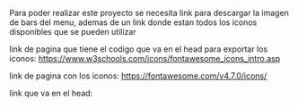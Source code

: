Para poder realizar este proyecto se necesita link para descargar la imagen de bars del menu, ademas de un link donde estan todos los iconos disponibles que se pueden utilizar

link de pagina que tiene el codigo que va en el head para exportar los iconos: https://www.w3schools.com/icons/fontawesome_icons_intro.asp

link de pagina con los iconos: https://fontawesome.com/v4.7.0/icons/

link que va en el head: <link rel="stylesheet" href="https://cdnjs.cloudflare.com/ajax/libs/font-awesome/4.7.0/css/font-awesome.min.css">


